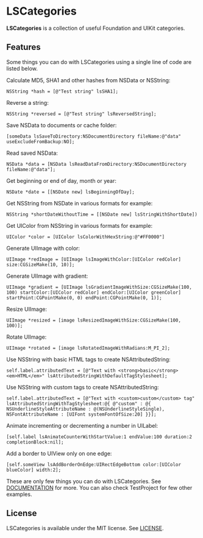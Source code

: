 # LSCategories
**LSCategories** is a collection of useful Foundation and UIKit categories.
## Features
Some things you can do with LSCategories using a single line of code are listed below.

Calculate MD5, SHA1 and other hashes from NSData or NSString:

    NSString *hash = [@"Test string" lsSHA1];

Reverse a string:

    NSString *reversed = [@"Test string" lsReversedString];

Save NSData to documents or cache folder:

    [someData lsSaveToDirectory:NSDocumentDirectory fileName:@"data" useExcludeFromBackup:NO];

Read saved NSData:

    NSData *data = [NSData lsReadDataFromDirectory:NSDocumentDirectory fileName:@"data"];

Get beginning or end of day, month or year:

    NSDate *date = [[NSDate new] lsBeginningOfDay];

Get NSString from NSDate in various formats for example:

    NSString *shortDateWithoutTime = [[NSDate new] lsStringWithShortDate])

Get UIColor from NSString in various formats for example:

    UIColor *color = [UIColor lsColorWithHexString:@"#FF0000"]

Generate UIImage with color:

    UIImage *redImage = [UIImage lsImageWithColor:[UIColor redColor] size:CGSizeMake(10, 10)];

Generate UIImage with gradient:

    UIImage *gradient = [UIImage lsGradientImageWithSize:CGSizeMake(100, 100) startColor:[UIColor redColor] endColor:[UIColor greenColor] startPoint:CGPointMake(0, 0) endPoint:CGPointMake(0, 1)];

Resize UIImage:

    UIImage *resized = [image lsResizedImageWithSize:CGSizeMake(100, 100)];

Rotate UIImage:

    UIImage *rotated = [image lsRotatedImageWithRadians:M_PI_2];

Use NSString with basic HTML tags to create NSAttributedString:

    self.label.attributedText = [@"Text with <strong>basic</strong> <em>HTML</em>" lsAttributedStringWithDefaultTagStylesheet];

Use NSString with custom tags to create NSAttributedString:

    self.label.attributedText = [@"Text with <custom>custom</custom> tag" lsAttributedStringWithTagStylesheet:@{ @"custom" : @{ NSUnderlineStyleAttributeName : @(NSUnderlineStyleSingle), NSFontAttributeName : [UIFont systemFontOfSize:20] }}];

Animate incrementing or decrementing a number in UILabel:

    [self.label lsAnimateCounterWithStartValue:1 endValue:100 duration:2 completionBlock:nil];

Add a border to UIView only on one edge:

    [self.someView lsAddBorderOnEdge:UIRectEdgeBottom color:[UIColor blueColor] width:2];

These are only few things you can do with LSCategories. See [DOCUMENTATION](http://cocoadocs.org/docsets/LSCategories/) for more. You can also check TestProject for few other examples.

## License
LSCategories is available under the MIT license. See [LICENSE](https://github.com/fins/LSCategories/blob/master/LICENSE).
